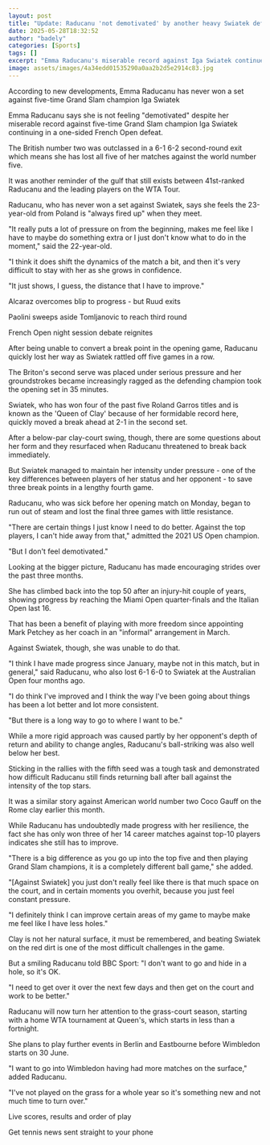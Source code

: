 ```yaml
---
layout: post
title: "Update: Raducanu 'not demotivated' by another heavy Swiatek defeat"
date: 2025-05-28T18:32:52
author: "badely"
categories: [Sports]
tags: []
excerpt: "Emma Raducanu's miserable record against Iga Swiatek continues as the defending champion dominates their French Open second-round match."
image: assets/images/4a34edd01535290a0aa2b2d5e2914c83.jpg
---
```


According to new developments, Emma Raducanu has never won a set against five-time Grand Slam champion Iga Swiatek

Emma Raducanu says she is not feeling "demotivated" despite her miserable record against five-time Grand Slam champion Iga Swiatek continuing in a one-sided French Open defeat.

The British number two was outclassed in a 6-1 6-2 second-round exit which means she has lost all five of her matches against the world number five.

It was another reminder of the gulf that still exists between 41st-ranked Raducanu and the leading players on the WTA Tour.

Raducanu, who has never won a set against Swiatek, says she feels the 23-year-old from Poland is "always fired up" when they meet.

"It really puts a lot of pressure on from the beginning, makes me feel like I have to maybe do something extra or I just don't know what to do in the moment," said the 22-year-old.

"I think it does shift the dynamics of the match a bit, and then it's very difficult to stay with her as she grows in confidence.

"It just shows, I guess, the distance that I have to improve."

Alcaraz overcomes blip to progress - but Ruud exits

Paolini sweeps aside Tomljanovic to reach third round

French Open night session debate reignites

After being unable to convert a break point in the opening game, Raducanu quickly lost her way as Swiatek rattled off five games in a row.

The Briton's second serve was placed under serious pressure and her groundstrokes became increasingly ragged as the defending champion took the opening set in 35 minutes.

Swiatek, who has won four of the past five Roland Garros titles and is known as the 'Queen of Clay' because of her formidable record here, quickly moved a break ahead at 2-1 in the second set.

After a below-par clay-court swing, though, there are some questions about her form and they resurfaced when Raducanu threatened to break back immediately.

But Swiatek managed to maintain her intensity under pressure - one of the key differences between players of her status and her opponent - to save three break points in a lengthy fourth game.

Raducanu, who was sick before her opening match on Monday, began to run out of steam and lost the final three games with little resistance.

"There are certain things I just know I need to do better. Against the top players, I can't hide away from that," admitted the 2021 US Open champion.

"But I don't feel demotivated."

Looking at the bigger picture, Raducanu has made encouraging strides over the past three months.

She has climbed back into the top 50 after an injury-hit couple of years, showing progress by reaching the Miami Open quarter-finals and the Italian Open last 16.

That has been a benefit of playing with more freedom since appointing Mark Petchey as her coach in an "informal" arrangement in March.

Against Swiatek, though, she was unable to do that.

"I think I have made progress since January, maybe not in this match, but in general," said Raducanu, who also lost 6-1 6-0 to Swiatek at the Australian Open four months ago.

"I do think I've improved and I think the way I've been going about things has been a lot better and lot more consistent.

"But there is a long way to go to where I want to be."

While a more rigid approach was caused partly by her opponent's depth of return and ability to change angles, Raducanu's ball-striking was also well below her best.

Sticking in the rallies with the fifth seed was a tough task and demonstrated how difficult Raducanu still finds returning ball after ball against the intensity of the top stars.

It was a similar story against American world number two Coco Gauff on the Rome clay earlier this month.

While Raducanu has undoubtedly made progress with her resilience, the fact she has only won three of her 14 career matches against top-10 players indicates she still has to improve.

"There is a big difference as you go up into the top five and then playing Grand Slam champions, it is a completely different ball game," she added.

"[Against Swiatek] you just don't really feel like there is that much space on the court, and in certain moments you overhit, because you just feel constant pressure.

"I definitely think I can improve certain areas of my game to maybe make me feel like I have less holes."

Clay is not her natural surface, it must be remembered, and beating Swiatek on the red dirt is one of the most difficult challenges in the game.

But a smiling Raducanu told BBC Sport: "I don't want to go and hide in a hole, so it's OK.

"I need to get over it over the next few days and then get on the court and work to be better."

Raducanu will now turn her attention to the grass-court season, starting with a home WTA tournament at Queen's, which starts in less than a fortnight.

She plans to play further events in Berlin and Eastbourne before Wimbledon starts on 30 June.

"I want to go into Wimbledon having had more matches on the surface," added Raducanu.

"I've not played on the grass for a whole year so it's something new and not much time to turn over."

Live scores, results and order of play

Get tennis news sent straight to your phone

